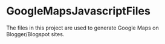 # GoogleMapsJavascriptFiles
The files in this project are used to generate Google Maps on Blogger/Blogspot sites.
